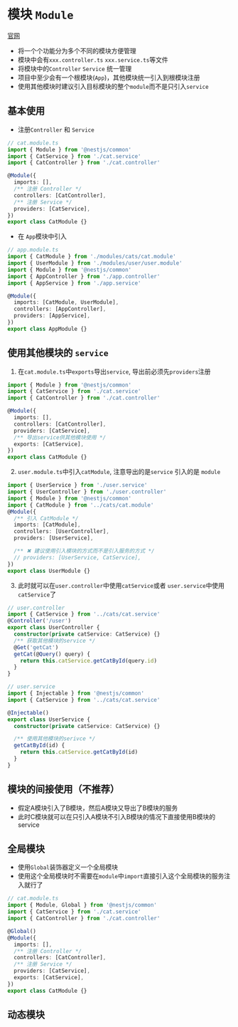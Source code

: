 # 模块 `Module`
[官网](https://docs.nestjs.cn/10/modules)
- 将一个个功能分为多个不同的模块方便管理
- 模块中会有`xxx.controller.ts` `xxx.service.ts`等文件
- 将模块中的`Controller` `Service` 统一管理
- 项目中至少会有一个根模块(`App`)，其他模块统一引入到根模块注册
- 使用其他模块时建议引入目标模块的整个`module`而不是只引入`service`

## 基本使用
* 注册`Controller` 和 `Service`

```ts
// cat.module.ts
import { Module } from '@nestjs/common'
import { CatService } from './cat.service'
import { CatController } from './cat.controller'

@Module({
  imports: [],
  /** 注册 Controller */
  controllers: [CatController],
  /** 注册 Service */
  providers: [CatService],
})
export class CatModule {}
```

* 在 `App`模块中引入
```ts
// app.module.ts
import { CatModule } from './modules/cats/cat.module'
import { UserModule } from './modules/user/user.module'
import { Module } from '@nestjs/common'
import { AppController } from './app.controller'
import { AppService } from './app.service'

@Module({
  imports: [CatModule, UserModule],
  controllers: [AppController],
  providers: [AppService],
})
export class AppModule {}
```

## 使用其他模块的 `service`
1. 在`cat.module.ts`中`exports`导出`service`, 导出前必须先`providers`注册
```ts
import { Module } from '@nestjs/common'
import { CatService } from './cat.service'
import { CatController } from './cat.controller'

@Module({
  imports: [],
  controllers: [CatController],
  providers: [CatService],
  /** 导出service供其他模块使用 */
  exports: [CatService],
})
export class CatModule {}
```
2. `user.module.ts`中引入`catModule`, 注意导出的是`service` 引入的是 `module`
```ts
import { UserService } from './user.service'
import { UserController } from './user.controller'
import { Module } from '@nestjs/common'
import { CatModule } from '../cats/cat.module'
@Module({
  /** 引入 CatModule */
  imports: [CatModule],
  controllers: [UserController],
  providers: [UserService],

  /** ✖ 建议使用引入模块的方式而不是引入服务的方式 */
  // providers: [UserService, CatService],
})
export class UserModule {}
```

3. 此时就可以在`user.controller`中使用`catService`或者 `user.service`中使用`catService`了
```ts
// user.controller
import { CatService } from '../cats/cat.service'
@Controller('/user')
export class UserController {
  constructor(private catService: CatService) {}
  /** 获取其他模块的service */
  @Get('getCat')
  getCat(@Query() query) {
    return this.catService.getCatById(query.id)
  }
}

// user.service
import { Injectable } from '@nestjs/common'
import { CatService } from '../cats/cat.service'

@Injectable()
export class UserService {
  constructor(private catService: CatService) {}

  /** 使用其他模块的serivce */
  getCatById(id) {
    return this.catService.getCatById(id)
  }
}
```

## 模块的间接使用（不推荐）
* 假定A模块引入了B模块，然后A模块又导出了B模块的服务
* 此时C模块就可以在只引入A模块不引入B模块的情况下直接使用B模块的service

## 全局模块
* 使用`Global`装饰器定义一个全局模块
* 使用这个全局模块时不需要在`module`中`import`直接引入这个全局模块的服务注入就行了
```ts
// cat.module.ts
import { Module, Global } from '@nestjs/common'
import { CatService } from './cat.service'
import { CatController } from './cat.controller'

@Global()
@Module({
  imports: [],
  /** 注册 Controller */
  controllers: [CatController],
  /** 注册 Service */
  providers: [CatService],
  exports: [CatService],
})
export class CatModule {}
```

## 动态模块